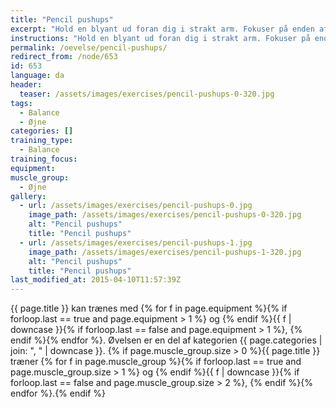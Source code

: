 ```yaml
---
title: "Pencil pushups"
excerpt: "Hold en blyant ud foran dig i strakt arm. Fokuser på enden af blyanten. Før langsomt blyanten tættere på næsen, mens du bliver ved med at fokusere på den. Inden blyanten bliver uklar, skal du føre den væk fra næsen igen. Denne øvelse forbedrer dine øjnes evne til at arbejde sammen."
instructions: "Hold en blyant ud foran dig i strakt arm. Fokuser på enden af blyanten. Før langsomt blyanten tættere på næsen, mens du bliver ved med at fokusere på den. Inden blyanten bliver uklar, skal du føre den væk fra næsen igen. Denne øvelse forbedrer dine øjnes evne til at arbejde sammen."
permalink: /oevelse/pencil-pushups/
redirect_from: /node/653
id: 653
language: da
header:
  teaser: /assets/images/exercises/pencil-pushups-0-320.jpg
tags:
  - Balance
  - Øjne
categories: []
training_type:
  - Balance
training_focus:
equipment:
muscle_group:
  - Øjne
gallery:
  - url: /assets/images/exercises/pencil-pushups-0.jpg
    image_path: /assets/images/exercises/pencil-pushups-0-320.jpg
    alt: "Pencil pushups"
    title: "Pencil pushups"
  - url: /assets/images/exercises/pencil-pushups-1.jpg
    image_path: /assets/images/exercises/pencil-pushups-1-320.jpg
    alt: "Pencil pushups"
    title: "Pencil pushups"
last_modified_at: 2015-04-10T11:57:39Z
---
```


{{ page.title }} kan trænes med {% for f in page.equipment %}{% if forloop.last == true and page.equipment > 1 %} og {% endif %}{{ f | downcase  }}{% if forloop.last == false and page.equipment > 1 %}, {% endif %}{% endfor %}. Øvelsen er en del af kategorien {{ page.categories | join: ", " | downcase }}. {% if page.muscle_group.size > 0 %}{{ page.title }} træner {% for f in page.muscle_group %}{% if forloop.last == true and page.muscle_group.size > 1 %} og {% endif %}{{ f | downcase }}{% if forloop.last == false and page.muscle_group.size > 2 %}, {% endif %}{% endfor %}.{% endif %}
